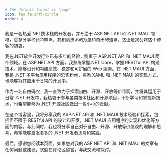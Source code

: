 ```yaml
---
# the default layout is 'page'
icon: fas fa-info-circle
order: 4
---
```


我是一名热爱.NET技术栈的开发者，并专注于 ASP.NET API 和 .NET MAUI 领域，愿意分享经验和知识。我相信技术的力量和自由的追求，这也是我创建这个博客的初衷。

我在.NET软件开发行业已有多年的经验，侧重于 ASP.NET API 和 .NET MAUI 两个领域。在 ASP.NET API 方面，我熟练掌握.NET Core，掌握 RESTful API 构建技术，能够设计和构建高效、稳定和可扩展的 Web 服务。在 .NET MAUI 方面，我是 .NET 多平台应用程序的忠实粉丝，熟悉 XAML 和 .NET MAUI 的实现方式，也能够将其应用于日常的开发中。

作为一名自由码农，我一直致力于探索自由、开源、开放等价值观，并将其运用于日常 .NET 开发中。我热衷于参与各类技术社区和开源项目，不断学习和掌握新技术，也希望能够为 .NET 开源社区做出一些小小的贡献。

在这个博客里，我将分享我的 ASP.NET API 和 .NET MAUI 技术经验和探索，包括但不限于 RESTful API 的设计和开发，.NET MAUI 应用程序的实现和优化等方面的内容。与此同时，我也将分享自己对于自由、开源、开放等价值观的理解和思考，希望能够启发更多的 .NET 开发者思考和实践。

最后，感谢您阅读本页面。如果您对我的 ASP.NET API 和 .NET MAUI 的文章有任何问题或建议，欢迎在评论区留言，与我交流和探讨。